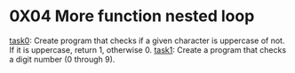 # 0X04 More function nested loop

[task0](./0-isupper.c): Create program that checks if a given character is uppercase of not. <br>
	If it is uppercase, return 1, otherwise 0.
[task1](./1-isdigit.c): Create a program that checks a digit number (0 through 9).
